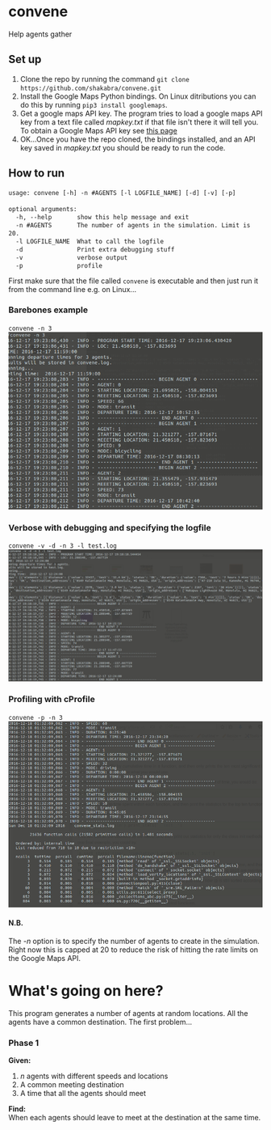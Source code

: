 # convene
Help agents gather

## Set up
1. Clone the repo by running the command `git clone https://github.com/shakabra/convene.git`
2. Install the Google Maps Python bindings. On Linux ditributions you can do this
by running `pip3 install googlemaps`.
3. Get a google maps API key. The program tries to load a google maps API key
from a text file called *mapkey.txt* if that file isn't there it will tell you.
To obtain a Google Maps API key see [this page](https://github.com/googlemaps/google-maps-services-python)
4. OK...Once you have the repo cloned, the bindings installed, and an API key 
saved in *mapkey.txt* you should be ready to run the code.

## How to run
```
usage: convene [-h] -n #AGENTS [-l LOGFILE_NAME] [-d] [-v] [-p]

optional arguments:
  -h, --help       show this help message and exit
  -n #AGENTS       The number of agents in the simulation. Limit is 20.
  -l LOGFILE_NAME  What to call the logfile
  -d               Print extra debugging stuff
  -v               verbose output
  -p               profile
```
First make sure that the file called `convene` is executable and then just run
it from the command line e.g. on Linux...   
### Barebones example
`convene -n 3`  
![Demo image](/demo/convene_demo_barebones.png?raw=true)

### Verbose with debugging and specifying the logfile
`convene -v -d -n 3 -l test.log`  
![Verbose demo image](/demo/convene_verbose_debug.png?raw=true)

### Profiling with cProfile
`convene -p -n 3`
![Profile demo](/demo/convene_profile_demo.png?raw=true)

#### N.B.
The *-n* option is to specify the number of agents to create in the simulation.
Right now this is capped at 20 to reduce the risk of hitting the rate limits on
the Google Maps API.

# What's going on here?
This program generates a number of agents at random locations. All the agents
have a common destination. The first problem...  
### Phase 1
**Given:**  
1. *n* agents with different speeds and locations  
2. A common meeting destination  
3. A time that all the agents should meet  

**Find:**  
When each agents should leave to meet at the destination at the same time.
